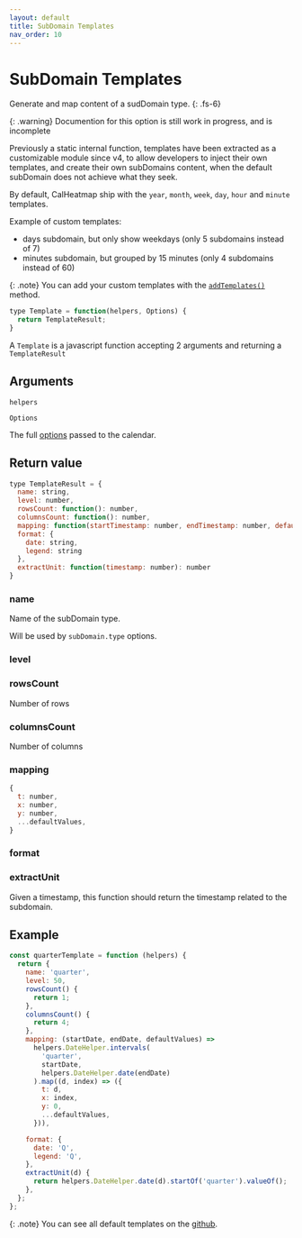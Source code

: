 ```yaml
---
layout: default
title: SubDomain Templates
nav_order: 10
---
```


# SubDomain Templates

Generate and map content of a sudDomain type.
{: .fs-6}

{: .warning}
Documention for this option is still work in progress, and is incomplete

Previously a static internal function, templates have been extracted as
a customizable module since v4, to allow developers to inject their own
templates, and create their own subDomains content, when the default
subDomain does not achieve what they seek.

By default, CalHeatmap ship with the `year`, `month`, `week`, `day`, `hour` and `minute` templates.

Example of custom templates:

- days subdomain, but only show weekdays (only 5 subdomains instead of 7)
- minutes subdomain, but grouped by 15 minutes (only 4 subdomains instead of 60)

{: .note}
You can add your custom templates with the [`addTemplates()`](/methods/addTemplates) method.

```js
type Template = function(helpers, Options) {
  return TemplateResult;
}
```

A `Template` is a javascript function accepting 2 arguments
and returning a `TemplateResult`

## Arguments

`helpers`

`Options`

The full [options](/options) passed to the calendar.

## Return value

```js
type TemplateResult = {
  name: string,
  level: number,
  rowsCount: function(): number,
  columnsCount: function(): number,
  mapping: function(startTimestamp: number, endTimestamp: number, defaultvalues: {}),
  format: {
    date: string,
    legend: string
  },
  extractUnit: function(timestamp: number): number
}
```

### name

Name of the subDomain type.

Will be used by `subDomain.type` options.

### level

### rowsCount

Number of rows

### columnsCount

Number of columns

### mapping

```js
{
  t: number,
  x: number,
  y: number,
  ...defaultValues,
}
```

### format

### extractUnit

Given a timestamp, this function should return the timestamp related to
the subdomain.

## Example

```js
const quarterTemplate = function (helpers) {
  return {
    name: 'quarter',
    level: 50,
    rowsCount() {
      return 1;
    },
    columnsCount() {
      return 4;
    },
    mapping: (startDate, endDate, defaultValues) =>
      helpers.DateHelper.intervals(
        'quarter',
        startDate,
        helpers.DateHelper.date(endDate)
      ).map((d, index) => ({
        t: d,
        x: index,
        y: 0,
        ...defaultValues,
      })),

    format: {
      date: 'Q',
      legend: 'Q',
    },
    extractUnit(d) {
      return helpers.DateHelper.date(d).startOf('quarter').valueOf();
    },
  };
};
```

{: .note}
You can see all default templates on the [github](https://github.com/wa0x6e/cal-heatmap/tree/master/src/calendar/templates).
